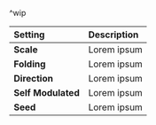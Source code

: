 ^wip

| Setting            | Description |
| :----------------- | :---------- |
| **Scale**          | Lorem ipsum |
| **Folding**        | Lorem ipsum |
| **Direction**      | Lorem ipsum |
| **Self Modulated** | Lorem ipsum |
| **Seed**           | Lorem ipsum |
